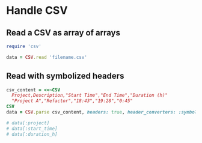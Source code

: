 
# Handle CSV

## Read a CSV as array of arrays

```rb
require 'csv'

data = CSV.read 'filename.csv'
```

## Read with symbolized headers
```rb
csv_content = <<~CSV
  Project,Description,"Start Time","End Time","Duration (h)"
  "Project A","Refactor","18:43","19:28","0:45"
CSV
data = CSV.parse csv_content, headers: true, header_converters: :symbol

# data[:project]
# data[:start_time]
# data[:duration_h]
```
